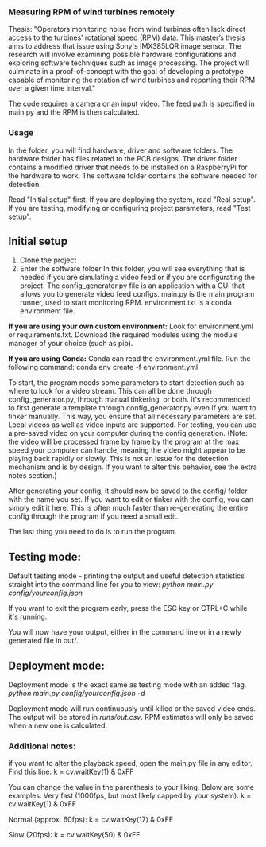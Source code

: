 ### Measuring RPM of wind turbines remotely

Thesis:
"Operators monitoring noise from wind turbines often lack direct access to the turbines’ rotational speed (RPM) data. This master’s thesis aims to address that issue using Sony's IMX385LQR image sensor. 
The research will involve examining possible hardware configurations and exploring software techniques such as image processing. The project will culminate in a proof-of-concept with the goal of developing a prototype capable of monitoring the rotation of wind turbines and reporting their RPM over a given time interval."

The code requires a camera or an input video. The feed path is specified in main.py and the RPM is then calculated.

### Usage

In the folder, you will find hardware, driver and software folders. The hardware folder has files related to the PCB designs. The driver folder contains a modified driver that needs to be installed on a RaspberryPi for the hardware to work. The software folder contains the software needed for detection.

Read "Initial setup" first. If you are deploying the system, read "Real setup". If you are testing, modifying or configuring project parameters, read "Test setup".

## Initial setup
1. Clone the project
2. Enter the software folder
In this folder, you will see everything that is needed if you are simulating a video feed or if you are configurating the project.
The config_generator.py file is an application with a GUI that allows you to generate video feed configs. 
main.py is the main program runner, used to start monitoring RPM.
environment.txt is a conda environment file.

**If you are using your own custom environment:**
Look for environment.yml or requirements.txt. Download the required modules using the module manager of your choice (such as pip). 

**If you are using Conda:** 
Conda can read the environment.yml file. Run the following command:
conda env create -f environment.yml


To start, the program needs some parameters to start detection such as where to look for a video stream. This can all be done through config_generator.py, through manual tinkering, or both. It's recommended to first generate a template through config_generator.py even if you want to tinker manually. This way, you ensure that all necessary parameters are set.
Local videos as well as video inputs are supported. For testing, you can use a pre-saved video on your computer during the config generation.
(Note: the video will be processed frame by frame by the program at the max speed your computer can handle, meaning the video might appear to be playing back rapidly or slowly. This is not an issue for the detection mechanism and is by design. If you want to alter this behavior, see the extra notes section.)

After generating your config, it should now be saved to the config/ folder with the name you set. 
If you want to edit or tinker with the config, you can simply edit it here. This is often much faster than re-generating the entire config through the program if you need a small edit.

The last thing you need to do is to run the program.


## Testing mode:

Default testing mode - printing the output and useful detection statistics straight into the command line for you to view:
*python main.py config/yourconfig.json*

If you want to exit the program early, press the ESC key or CTRL+C while it's running.

You will now have your output, either in the command line or in a newly generated file in out/. 


## Deployment mode:
Deployment mode is the exact same as testing mode with an added flag.
*python main.py config/yourconfig.json -d*

Deployment mode will run continuously until killed or the saved video ends. The output will be stored in *runs/out.csv*. RPM estimates will only be saved when a new one is calculated.

### Additional notes:
if you want to alter the playback speed, open the main.py file in any editor. Find this line:
k = cv.waitKey(1) & 0xFF

You can change the value in the parenthesis to your liking. Below are some examples:
Very fast (1000fps, but most likely capped by your system):
k = cv.waitKey(1) & 0xFF

Normal (approx. 60fps):
k = cv.waitKey(17) & 0xFF

Slow (20fps):
k = cv.waitKey(50) & 0xFF
